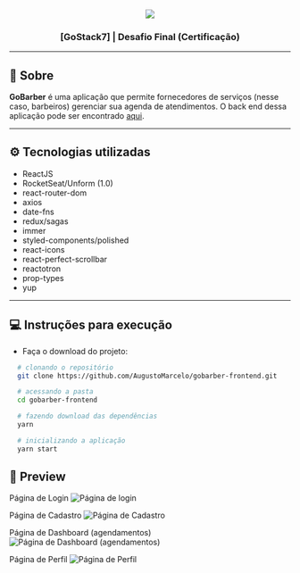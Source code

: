 <h3 align="center">
    <img src="https://user-images.githubusercontent.com/11545976/80434325-ea602a00-88cf-11ea-91e2-bc0900551292.png">
</h3>

<h3 align="center">
  [GoStack7] | Desafio Final (Certificação)
</h3>

---

## 📑 Sobre

**GoBarber** é uma aplicação que permite fornecedores de serviços (nesse caso, barbeiros) gerenciar sua agenda de atendimentos.
O back end dessa aplicação pode ser encontrado [aqui](https://github.com/AugustoMarcelo/gobarber-backend).

---

## ⚙ Tecnologias utilizadas

- ReactJS
- RocketSeat/Unform (1.0)
- react-router-dom
- axios
- date-fns
- redux/sagas
- immer
- styled-components/polished
- react-icons
- react-perfect-scrollbar
- reactotron
- prop-types
- yup

---

## 💻 Instruções para execução

- Faça o download do projeto:
```bash
  # clonando o repositório
  git clone https://github.com/AugustoMarcelo/gobarber-frontend.git

  # acessando a pasta
  cd gobarber-frontend

  # fazendo download das dependências
  yarn

  # inicializando a aplicação
  yarn start
```

## 📸 Preview

Página de Login
<img src="https://user-images.githubusercontent.com/11545976/80433840-7c673300-88ce-11ea-9c05-12d596de6a2c.png" alt="Página de login" />

Página de Cadastro
<img src="https://user-images.githubusercontent.com/11545976/80433900-b20c1c00-88ce-11ea-9d6f-f0242b57d211.png" alt="Página de Cadastro" />

Página de Dashboard (agendamentos)
<img src="https://user-images.githubusercontent.com/11545976/80433976-e1228d80-88ce-11ea-8bcc-6640dae66b5b.png" alt="Página de Dashboard (agendamentos)" />

Página de Perfil
<img src="https://user-images.githubusercontent.com/11545976/80434030-09aa8780-88cf-11ea-8fbd-e8d76a56971f.png" alt="Página de Perfil" />
